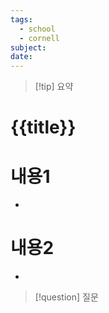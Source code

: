 ```yaml
---
tags:
  - school
  - cornell
subject: 
date:
---
```

> [!tip] 요약
# {{title}}
# 내용1
- 
# 내용2
- 
> [!question] 질문